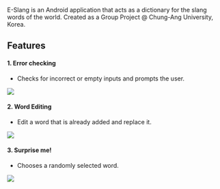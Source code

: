E-Slang is an Android application that acts as a dictionary for the slang words of the world.
Created as a Group Project @ Chung-Ang University, Korea.

## Features

#### 1. Error checking
- Checks for incorrect or empty inputs and prompts the user.

![](errorchecking.gif)


#### 2. Word Editing
- Edit a word that is already added and replace it.

![](wordediting.gif)

#### 3. Surprise me!
- Chooses a randomly selected word. 

![](surpriseme.gif)
